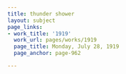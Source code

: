 ```yaml
---
title: thunder shower
layout: subject
page_links:
- work_title: '1919'
  work_url: pages/works/1919
  page_title: Monday, July 28, 1919
  page_anchor: page-962

---
```

